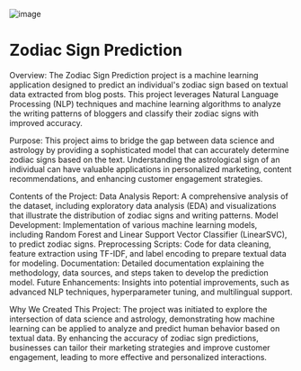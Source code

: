 ![image](https://github.com/user-attachments/assets/6dab48cd-e02b-4b83-9638-427a0dd59975)

# Zodiac Sign Prediction
Overview:
The Zodiac Sign Prediction project is a machine learning application designed to predict an individual's zodiac sign based on textual data extracted from blog posts. This project leverages Natural Language Processing (NLP) techniques and machine learning algorithms to analyze the writing patterns of bloggers and classify their zodiac signs with improved accuracy.

Purpose:
This project aims to bridge the gap between data science and astrology by providing a sophisticated model that can accurately determine zodiac signs based on the text. Understanding the astrological sign of an individual can have valuable applications in personalized marketing, content recommendations, and enhancing customer engagement strategies.

Contents of the Project:
Data Analysis Report: A comprehensive analysis of the dataset, including exploratory data analysis (EDA) and visualizations that illustrate the distribution of zodiac signs and writing patterns.
Model Development: Implementation of various machine learning models, including Random Forest and Linear Support Vector Classifier (LinearSVC), to predict zodiac signs.
Preprocessing Scripts: Code for data cleaning, feature extraction using TF-IDF, and label encoding to prepare textual data for modeling.
Documentation: Detailed documentation explaining the methodology, data sources, and steps taken to develop the prediction model.
Future Enhancements: Insights into potential improvements, such as advanced NLP techniques, hyperparameter tuning, and multilingual support.

Why We Created This Project:
The project was initiated to explore the intersection of data science and astrology, demonstrating how machine learning can be applied to analyze and predict human behavior based on textual data. By enhancing the accuracy of zodiac sign predictions, businesses can tailor their marketing strategies and improve customer engagement, leading to more effective and personalized interactions.
